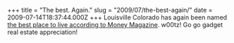 +++
title = "The best. Again."
slug = "2009/07/the-best-again/"
date = 2009-07-14T18:37:44.000Z
+++
Louisville Colorado has again been named [the best place to live according to Money Magazine](http://money.cnn.com/magazines/moneymag/bplive/2009/snapshots/PL0846355.html). w00tz! Go go gadget real estate appreciation!